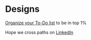 # Designs

[Organize your To-Do list](https://www.figma.com/community/file/1269274712141554727/Auster-Weiss-Matrix) to be in top 1% 

Hope we cross paths on [LinkedIn](https://www.linkedin.com/in/rishabhbahuguna03)
